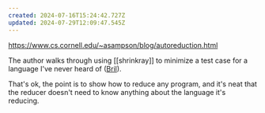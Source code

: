```yaml
---
created: 2024-07-16T15:24:42.727Z
updated: 2024-07-29T12:09:47.545Z
---
```

https://www.cs.cornell.edu/~asampson/blog/autoreduction.html

The author walks through using [[shrinkray]] to minimize a test case for a language I've never heard of ([Bril](https://capra.cs.cornell.edu/bril/)).

That's ok, the point is to show how to reduce any program, and it's neat that the reducer doesn't need to know anything about the language it's reducing.